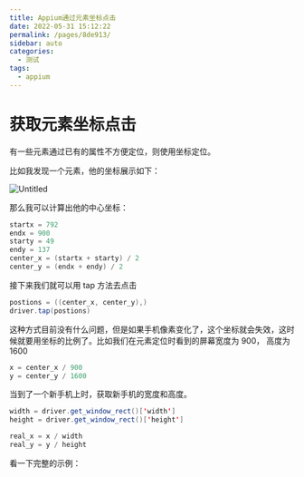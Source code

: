```yaml
---
title: Appium通过元素坐标点击
date: 2022-05-31 15:12:22
permalink: /pages/8de913/
sidebar: auto
categories:
  - 测试
tags:
  - appium
---
```

# 获取元素坐标点击

有一些元素通过已有的属性不方便定位，则使用坐标定位。

比如我发现一个元素，他的坐标展示如下：

![Untitled](https://s3-us-west-2.amazonaws.com/secure.notion-static.com/e4339f3e-ebf0-410d-a766-45d1d3625017/Untitled.png)

那么我可以计算出他的中心坐标：

```java
startx = 792
endx = 900
starty = 49
endy = 137
center_x = (startx + starty) / 2
center_y = (endx + endy) / 2
```

接下来我们就可以用 tap 方法去点击

```java
postions = ((center_x, center_y),)
driver.tap(postions)
```

这种方式目前没有什么问题，但是如果手机像素变化了，这个坐标就会失效，这时候就要用坐标的比例了。比如我们在元素定位时看到的屏幕宽度为 900， 高度为 1600

```java
x = center_x / 900
y = center_y / 1600
```

当到了一个新手机上时，获取新手机的宽度和高度。

```java
width = driver.get_window_rect()['width']
height = driver.get_window_rect()['height']

real_x = x / width
real_y = y / height
```

看一下完整的示例：